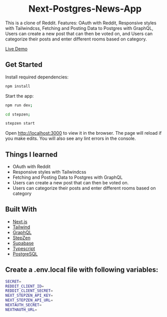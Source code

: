 <h1 align="center">
Next-Postgres-News-App
<project-name></h1>

<p>
This is a clone of Reddit. Features: OAuth with Reddit, Responsive styles with Tailwindcss, Fetching and Posting Data to Postgres with  GraphQL, Users can create a new post that can then be voted on, and Users can categorize their posts and enter different rooms based on category.
<p>

[Live Demo](https://next-postgres-news-6jbiwqn3o-chaolic6505.vercel.app)

## Get Started

Install required dependencies:

```sh
npm install
```

Start the app:

```sh
npm run dev;

cd stepzen;

stepzen start
```

Open [http://localhost:3000](http://localhost:3000) to view it in the browser. The page will reload if you make edits.
You will also see any lint errors in the console.

## Things I learned

- OAuth with Reddit
- Responsive styles with Tailwindcss
- Fetching and Posting Data to Postgres with GraphQL
- Users can create a new post that can then be voted on.
- Users can categorize their posts and enter different rooms based on category

## Built With

- [Next.js](https://nextjs.org/docs/getting-started)
- [Tailwind](https://tailwindcss.com/)
- [GraphQL](https://graphql.org/)
- [StepZen](https://stepzen.com/)
- [Supabase](https://supabase.com/)
- [Typescript](https://nextjs.org/docs/basic-features/typescript)
- [PostgreSQL](https://www.postgresql.org/)

## Create a .env.local file with following variables:

```sh
SECRET=
REDDIT_CLIENT_ID=
REDDIT_CLIENT_SECRET=
NEXT_STEPZEN_API_KEY=
NEXT_STEPZEN_API_URL=
NEXTAUTH_SECRET=
NEXTHAUTH_URL=
```
